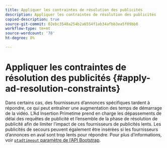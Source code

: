 ```yaml
---
title: Appliquer les contraintes de résolution des publicités
description: Appliquer les contraintes de résolution des publicités
copied-description: true
source-git-commit: 02ebc3548a254b2a6554f1ab34afbb3ea5f09bb8
workflow-type: tm+mt
source-wordcount: '78'
ht-degree: 0%

---
```


# Appliquer les contraintes de résolution des publicités {#apply-ad-resolution-constraints}

Dans certains cas, des fournisseurs d’annonces spécifiques tardent à répondre, ce qui peut entraîner une augmentation des temps de démarrage de la vidéo. L’Ad Insertion Primetime prend en charge les dépassements de délai des requêtes de publicité et l’ensemble de la phase de résolution de publicité afin de limiter l’impact de ces fournisseurs de publicités lents.  Les publicités de secours peuvent également être insérées si les fournisseurs d’annonces en aval sont trop lents pour répondre.  Pour plus d’informations, voir [`ptadtimeout` paramètre de l’API Bootstrap](/help/primetime-ad-insertion/technical-reference/bootstrap-api.md).
